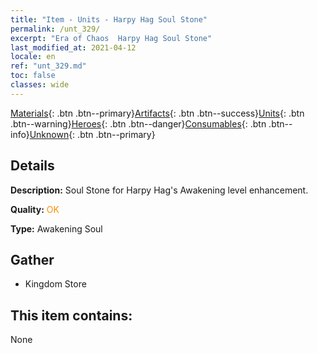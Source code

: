 ```yaml
---
title: "Item - Units - Harpy Hag Soul Stone"
permalink: /unt_329/
excerpt: "Era of Chaos  Harpy Hag Soul Stone"
last_modified_at: 2021-04-12
locale: en
ref: "unt_329.md"
toc: false
classes: wide
---
```

 [Materials](/){: .btn .btn--primary}[Artifacts](/Artifacts/){: .btn .btn--success}[Units](/Units/){: .btn .btn--warning}[Heroes](/Heroes/){: .btn .btn--danger}[Consumables](/Consumables/){: .btn .btn--info}[Unknown](/Unknown/){: .btn .btn--primary}

## Details
 **Description:** Soul Stone for Harpy Hag's Awakening level enhancement.

 **Quality:** <span style="color: #FF8C00">OK</span>

 **Type:** Awakening Soul

## Gather

*    Kingdom Store 

## This item contains:

  None

